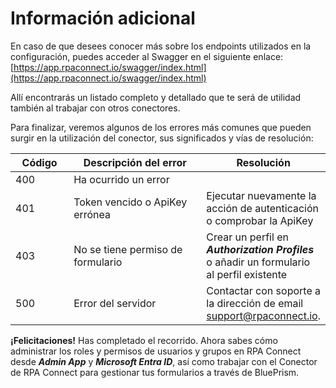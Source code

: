 # Información adicional

En caso de que desees conocer más sobre los endpoints utilizados en la configuración, puedes acceder al Swagger en el siguiente enlace: [https://app.rpaconnect.io/swagger/index.html](https://app.rpaconnect.io/swagger/index.html)

Allí encontrarás un listado completo y detallado que te será de utilidad también al trabajar con otros conectores.

Para finalizar, veremos algunos de los errores más comunes que pueden surgir en la utilización del conector, sus significados y vías de resolución:

<table><thead><tr><th width="99">Código</th><th width="302">Descripción del error</th><th>Resolución</th></tr></thead><tbody><tr><td>400</td><td>Ha ocurrido un error</td><td></td></tr><tr><td>401</td><td>Token vencido o ApiKey errónea</td><td>Ejecutar nuevamente la acción de autenticación o comprobar la ApiKey</td></tr><tr><td>403</td><td>No se tiene permiso de formulario</td><td>Crear un perfil en <em><strong>Authorization Profiles</strong></em> o añadir un formulario al perfil existente</td></tr><tr><td>500</td><td>Error del servidor</td><td>Contactar con soporte a la dirección de email <a href="mailto:support@rpaconnect.io">support@rpaconnect.io</a>.</td></tr></tbody></table>

**¡Felicitaciones!** Has completado el recorrido. Ahora sabes cómo administrar los roles y permisos de usuarios y grupos en RPA Connect desde _**Admin App**_ y _**Microsoft Entra ID**_, así como trabajar con el Conector de RPA Connect para gestionar tus formularios a través de BluePrism.
